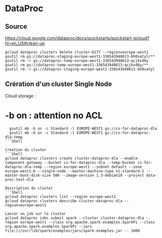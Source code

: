 # DataProc
## Source
https://cloud.google.com/dataproc/docs/quickstarts/quickstart-gcloud?hl=en_US#clean-up

```Shell
gcloud dataproc clusters delete cluster-6177 --region=europe-west1
gsutil rm gs://dataproc-staging-europe-west1-336543948613-bh0vatyl/**
gsutil rm -r gs://dataproc-temp-europe-west1-336543948613-qcjksd6y
gsutil rm gs://dataproc-temp-europe-west1-336543948613-qcjksd6y/**
gsutil rm -r gs://dataproc-staging-europe-west1-336543948613-bh0vatyl

```

## Crération d'un cluster Single Node
Cloud storage :
  # -b on : attention no ACL
```Shell
  gsutil mb -b on -c Standard -l EUROPE-WEST1 gs://cs-for-dataproc-dla
  gsutil mb -b on -c Standard -l EUROPE-WEST1 gs://cs-for-dataproc-dla-temp
```Shell

Création du cluster
```Shell
gcloud dataproc clusters create cluster-dataproc-dla --enable-component-gateway --bucket cs-for-dataproc-dla --temp-bucket cs-for-dataproc-dla-temp --region europe-west1 --subnet default --zone europe-west1-b --single-node --master-machine-type n1-standard-1 --master-boot-disk-size 500 --image-version 1.3-debian10 --project data-proc-test-dla

Description du cluster
```Shell
gcloud dataproc clusters list --region europe-west1
gcloud dataproc clusters describe cluster-dataproc-dla --region=europe-west1

Lancer un job sur le cluster
gcloud dataproc jobs submit spark --cluster cluster-dataproc-dla --region europe-west1 --class org.apache.spark.examples.SparkPi --class org.apache.spark.examples.SparkPi --jars file:///usr/lib/spark/examples/jars/spark-examples.jar -- 1000
